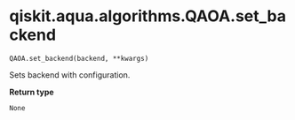 # qiskit.aqua.algorithms.QAOA.set\_backend

`QAOA.set_backend(backend, **kwargs)`

Sets backend with configuration.

**Return type**

`None`
